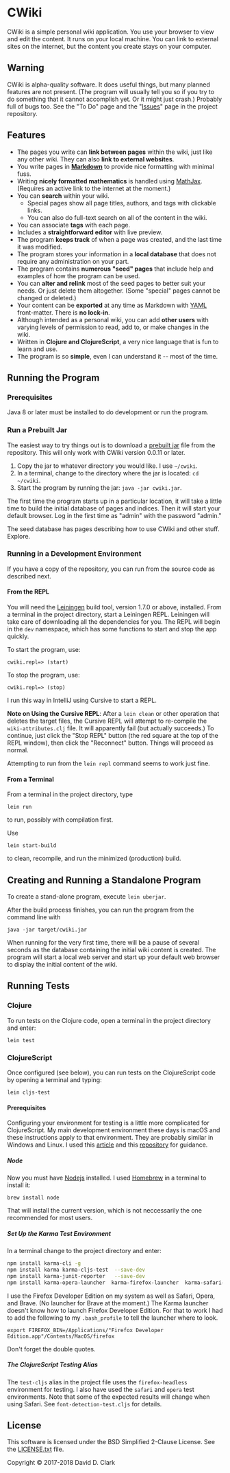 # CWiki ##

CWiki is a simple personal wiki application. You use your browser to view and edit the content. It runs on your local machine. You can link to external sites on the internet, but the content you create stays on your computer.

## Warning ##

CWiki is alpha-quality software. It does useful things, but many planned features are not present. (The program will usually tell you so if you try to do something that it cannot accomplish yet. Or it might just crash.) Probably full of bugs too. See the "To Do" page and the "[Issues](https://bitbucket.org/David_Clark/cwiki/issues?status=new&status=open)" page in the project repository.

## Features ##

* The pages you write can **link between pages** within the wiki, just like any other wiki. They can also **link to external websites**.
* You write pages in **[Markdown](https://daringfireball.net/projects/markdown/syntax)** to provide nice formatting with minimal fuss.
* Writing **nicely formatted mathematics** is handled using [MathJax](https://www.mathjax.org/). (Requires an active link to the internet at the moment.)
* You can **search** within your wiki. 
   * Special pages show all page titles, authors, and tags with clickable links.
   * You can also do full-text search on all of the content in the wiki.
* You can associate **tags** with each page.
* Includes a **straightforward editor** with live preview.
* The program **keeps track** of when a page was created, and the last time it was modified.
* The program stores your information in a **local database** that does not require any administration on your part.
* The program contains **numerous "seed" pages** that include help and examples of how the program can be used.
* You can **alter and relink** most of the seed pages to better suit your needs. Or just delete them altogether. (Some "special" pages cannot be changed or deleted.)
* Your content can be **exported** at any time as Markdown with [YAML](http://yaml.org) front-matter. There is **no lock-in**.
* Although intended as a personal wiki, you can add **other users** with varying levels of permission to read, add to, or make changes in the wiki.
* Written in **Clojure and ClojureScript**, a very nice language that is fun to learn and use.
* The program is so **simple**, even I can understand it -- most of the time.

## Running the Program ##

### Prerequisites ###

Java 8 or later must be installed to do development or run the program.

### Run a Prebuilt Jar ###

The easiest way to try things out is to download a [prebuilt jar](https://bitbucket.org/David_Clark/cwiki/downloads/) file from the repository. This will only work with CWiki version 0.0.11 or later.

1. Copy the jar to whatever directory you would like. I use `~/cwiki`.
2. In a terminal, change to the directory where the jar is located: `cd ~/cwiki`.
3. Start the program by running the jar: `java -jar cwiki.jar`.

The first time the program starts up in a particular location, it will take a little time to build the initial database of pages and indices. Then it will start your default browser. Log in the first time as "admin" with the password "admin."

The seed database has pages describing how to use CWiki and other stuff. Explore.

### Running in a Development Environment ###

If you have a copy of the repository, you can run from the source code as described next.

#### From the REPL ####

You will need the [Leiningen](https://github.com/technomancy/leiningen) build tool, version 1.7.0 or above, installed. From a terminal in the project directory, start a Leiningen REPL. Leiningen will take care of downloading all the dependencies for you. The REPL will begin in the `dev` namespace, which has some functions to start and stop the app quickly.

To start the program, use:

`cwiki.repl=> (start)`

To stop the program, use:

`cwiki.repl=> (stop)`

I ​run this way in IntelliJ using Cursive to start a REPL.

**Note on Using the Cursive REPL**: After a `lein clean` or other operation that deletes the target files, the Cursive REPL will attempt to re-compile the `wiki-attributes.clj` file. It will apparently fail (but actually succeeds.) To continue, just click the "Stop REPL" button (the red square at the top of the REPL window), then click the "Reconnect" button. Things will proceed as normal.

Attempting to run from the `lein repl` command seems to work just fine.

#### From a Terminal ####

From a terminal in the project directory, type

`lein run`

to run, possibly with compilation first.

Use

`lein start-build`

to clean, recompile, and run the minimized (production) build. 

## Creating and Running a Standalone Program ##

To create a stand-alone program, execute `lein uberjar`. 

After the build process finishes, you can run the program from the command line with

```
java -jar target/cwiki.jar
```

 When running for the very first time, there will be a pause of several seconds as the database containing the initial wiki content is created. The program will start a local web server and start up your default web browser to display the initial content of the wiki.

## Running Tests ##

### Clojure ###

To run tests on the Clojure code, open a terminal in the project directory and enter:

`lein test`

### ClojureScript ###

Once configured (see below), you can run tests on the ClojureScript code by opening a terminal and typing:

`lein cljs-test`

#### Prerequisites ####

Configuring your environment for testing is a little more complicated for ClojureScript. My main development environment these days is macOS and these instructions apply to that environment. They are probably similar in Windows and Linux. I used this [article](https://lispcast.com/testing-clojurescript/) and this [repository](https://github.com/cloojure/cljs-template) for guidance.

##### Node #####

Now you must have [Nodejs](https://nodejs.org/en/) installed. I used [Homebrew](https://brew.sh) in a terminal to install it:

`brew install node`

That will install the current version, which is not neccessarily the one recommended for most users.

##### Set Up the Karma Test Environment #####

In a terminal change to the project directory and enter:

```bash
npm install karma-cli -g
npm install karma karma-cljs-test  --save-dev
npm install karma-junit-reporter   --save-dev
npm install karma-opera-launcher  karma-firefox-launcher  karma-safari-launcher  --save-dev
```
I use the Firefox Developer Edition on my system as well as Safari, Opera, and Brave. (No launcher for Brave at the moment.) The Karma launcher doesn't know how to launch Firefox Developer Edition. For that to work I had to add the following to my `.bash_profile` to tell the launcher where to look.

`export FIREFOX_BIN=/Applications/"Firefox Developer Edition.app"/Contents/MacOS/firefox`

Don't forget the double quotes.

##### The ClojureScript Testing Alias #####

The `test-cljs` alias in the project file uses the `firefox-headless` environment for testing. I also have used the `safari` and `opera` test environments. Note that some of the expected results will change when using Safari. See `font-detection-test.cljs` for details.

## License ##

This software is licensed under the BSD Simplified 2-Clause License. See the [LICENSE.txt](https://bitbucket.org/David_Clark/cwiki/src/default/LICENSE.txt) file.

Copyright © 2017-2018 David D. Clark